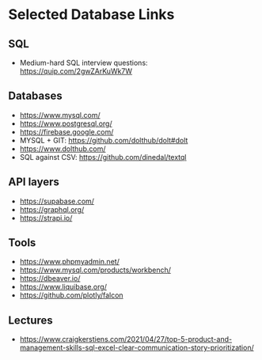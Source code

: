 # Selected Database Links

## SQL
* Medium-hard SQL interview questions: https://quip.com/2gwZArKuWk7W

## Databases
* https://www.mysql.com/
* https://www.postgresql.org/
* https://firebase.google.com/
* MYSQL + GIT: https://github.com/dolthub/dolt#dolt
* https://www.dolthub.com/
* SQL against CSV: https://github.com/dinedal/textql

## API layers
* https://supabase.com/
* https://graphql.org/
* https://strapi.io/

## Tools
* https://www.phpmyadmin.net/
* https://www.mysql.com/products/workbench/
* https://dbeaver.io/
* https://www.liquibase.org/
* https://github.com/plotly/falcon

## Lectures
* https://www.craigkerstiens.com/2021/04/27/top-5-product-and-management-skills-sql-excel-clear-communication-story-prioritization/
